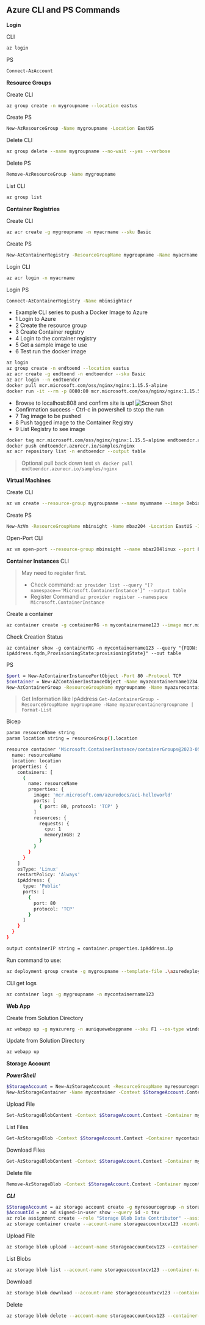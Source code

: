 ## Azure CLI and PS Commands

**Login**

CLI

```sh
az login
```

PS

```sh
Connect-AzAccount
```

**Resource Groups**

Create CLI

```sh
az group create -n mygroupname --location eastus
```

Create PS

```sh
New-AzResourceGroup -Name mygroupname -Location EastUS
```

Delete CLI

```sh
az group delete --name mygroupname --no-wait --yes --verbose
```

Delete PS

```sh
Remove-AzResourceGroup -Name mygroupname
```

List CLI

```sh
az group list
```

**Container Registries**

Create CLI

```sh
az acr create -g mygroupname -n myacrname --sku Basic
```

Create PS

```sh
New-AzContainerRegistry -ResourceGroupName mygroupname -Name myacrname -EnableAdminUser -Sku Basic
```

Login CLI

```sh
az acr login -n myacrname
```

Login PS

```sh
Connect-AzContainerRegistry -Name mbinsightacr
```

- Example CLI series to push a Docker Image to Azure
- 1 Login to Azure
- 2 Create the resource group
- 3 Create Container registry
- 4 Login to the container registry
- 5 Get a sample image to use
- 6 Test run the docker image

```sh
az login
az group create -n endtoend --location eastus
az acr create -g endtoend -n endtoendcr --sku Basic
az acr login --n endtoendcr
docker pull mcr.microsoft.com/oss/nginx/nginx:1.15.5-alpine
docker run -it --rm -p 8080:80 mcr.microsoft.com/oss/nginx/nginx:1.15.5-alpine
```

- Browse to localhost:808 and confirm site is up!
  ![Screen Shot](/assets/Screenshot%20Nginx.png)
- Confirmation success - Ctrl-c in powershell to stop the run
- 7 Tag image to be pushed
- 8 Push tagged image to the Container Registry
- 9 List Registry to see image

```sh
docker tag mcr.microsoft.com/oss/nginx/nginx:1.15.5-alpine endtoendcr.azurecr.io/samples/nginx
docker push endtoendcr.azurecr.io/samples/nginx
az acr repository list -n endtoendcr --output table
```

> Optional pull back down test
> `sh docker pull endtoendcr.azurecr.io/samples/nginx `

**Virtual Machines**

Create CLI

```sh
az vm create --resource-group mygroupname --name myvmname --image Debian11 --admin-username azureuser
```

Create PS

```sh
New-AzVm -ResourceGroupName mbinsight -Name mbaz204 -Location EastUS -Image Debian11 -Size Standard_B22s -PublicIpAddressName mbaz204 -OpenPorts 80 -GenerateSshKey -SshKeyName mbaz204
```

Open-Port CLI

```sh
az vm open-port --resource-group mbinsight --name mbaz204linux --port 80
```

**Container Instances**
CLI

> May need to register first.
>
> - Check command:
>   `az provider list --query "[?namespace=='Microsoft.ContainerInstance']" --output table`
> - Register Command
>   `az provider register --namespace Microsoft.ContainerInstance`

Create a container

```sh
az container create -g containerRG -n mycontainername123 --image mcr.microsoft.com/azuredocs/aci-helloworld --dns-name-label mycontainername123 --ports 80 --os-type Linux --cpu 1 --memory 2
```

Check Creation Status

```sm
az container show -g containerRG -n mycontainername123 --query "{FQDN: ipAddress.fqdn,ProvisioningState:provisioningState}" --out table
```

PS

```sh
$port = New-AzContainerInstancePortObject -Port 80 -Protocol TCP
$container = New-AZContainerInstanceObject -Name myazcontainername1234 -Image mcr.microsoft.com/azuredocs/aci-helloworld:latest -RequestCpu 1 -RequestMemoryInGb 1.5 -Port @($port)
New-AzContainerGroup -ResourceGroupName mygroupname -Name myazurecontainergroupname -Container $container -OsType Linux -IPAddressType Public -Location EastUS
```

> Get Information like IpAddress `Get-AzContainerGroup -ResourceGroupName mygroupname -Name myazurecontainergroupname | Format-List`

Bicep

```sh
param resourceName string
param location string = resourceGroup().location

resource container 'Microsoft.ContainerInstance/containerGroups@2023-05-01' = {
  name: resourceName
  location: location
  properties: {
    containers: [
      {
        name: resourceName
        properties: {
          image: 'mcr.microsoft.com/azuredocs/aci-helloworld'
          ports: [
            { port: 80, protocol: 'TCP' }
          ]
          resources: {
            requests: {
              cpu: 1
              memoryInGB: 2
            }
          }
        }
      }
    ]
    osType: 'Linux'
    restartPolicy: 'Always'
    ipAddress: {
      type: 'Public'
      ports: [
        {
          port: 80
          protocol: 'TCP'
        }
      ]
    }
  }
}

output containerIP string = container.properties.ipAddress.ip
```

Run command to use:

```sh
az deployment group create -g mygroupname --template-file .\azuredeploy.bicep
```

CLI get logs

```sh
az container logs -g mygroupname -n mycontainername123
```

**Web App**

Create from Solution Directory

```sh
az webapp up -g myazurerg -n auniquewebappname --sku F1 --os-type windows
```

Update from Solution Directory

```sh
az webapp up
```

**Storage Account**

***PowerShell***

~~~sh
$StorageAccount = New-AzStorageAccount -ResourceGroupName myresourcegroup -Name mystorageaccount123abc -SkuName Standard_LRS -Location eastus
New-AzStorageContainer -Name mycontainer -Context $StorageAccount.Context -Permission Blob
~~~

Upload File
~~~sh
Set-AzStorageBlobContent -Context $StorageAccount.Context -Container mycontainer -Blob "11/04/myfile.txt" -File .\myfile.txt
~~~

List Files
~~~sh
Get-AzStorageBlob -Context $StorageAccount.Context -Container mycontainer | Select-Object -Property Name
~~~

Download Files
~~~sh
Get-AzStorageBlobContent -Context $StorageAccount.Context -Container mycontainer -Blob "11/04/myfile.txt" -Destination ./foo.txt
~~~

Delete file
~~~sh
Remove-AzStorageBlob -Context $StorageAccount.Context -Container mycontainer -Blob "11/04/myfile.txt"
~~~

***CLI***


~~~sh
$StorageAccount = az storage account create -g myresourcegroup -n storageaccountxcv123 --location eastus --encryption-services blob | ConvertFrom-Json
$AccountId = az ad signed-in-user show --query id -o tsv
az role assignment create --role "Storage Blob Data Contributor" --assignee $AccountId --scope $StorageAccount.id
az storage container create --account-name storageaccountxcv123 -ncontainermine --auth-mode login
~~~

Upload File
~~~sh
az storage blob upload --account-name storageaccountxcv123 --container-name containermine -n  "11/05/myfile.txt" --file .\somefile.txt
~~~

List Blobs
~~~sh
az storage blob list --account-name storageaccountxcv123 --container-name containermine --output table --auth-mode login
~~~

Download
~~~sh
az storage blob download --account-name storageaccountxcv123 --container-name containermine -n "11/05/myfile.txt" --file ./foo2.txt --auth-mode login
~~~

Delete
~~~sh
az storage blob delete --account-name storageaccountxcv123 --container-name containermine -n "11/05/myfile.txt" --auth-mode login
~~~


